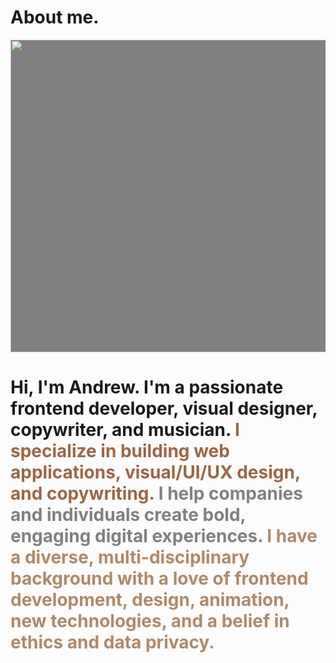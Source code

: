 <div class="container p-4 p-lg-5">

<h1 class="display-1 lh-1 ls-1 fw-900">About me.</h1>

<img width="1200" height="500" style="background: grey" src="https://picsum.photos/id/33/1200/500" class="w-100 rounded-4 img-full my-4" alt="">

<h1 class="display-1 lh-1 ls-1 fw-bold min-vh-50">Hi, I'm Andrew. I'm a passionate frontend developer, visual designer, copywriter, and musician. <span style="color: #9C6644">I specialize in building web applications, visual/UI/UX design, and copywriting.</span> <span style="color: grey">I help companies and individuals create bold, engaging digital experiences.</span> <span style="color: #B08968">I have a diverse, multi-disciplinary background with a love of frontend development, design, animation, new technologies, and a belief in ethics and data privacy.</span></h1>


</div>